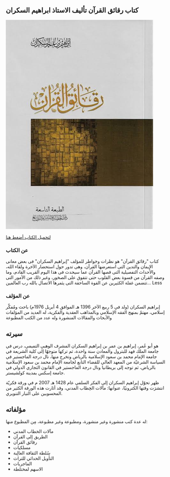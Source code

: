 ## كتاب رقائق القرآن تأليف الاستاذ ابراهيم السكران 

![رقائق القرآن](https://raw.githubusercontent.com/iqraa4u/iqraa4u.github.io/main/images%20(25).jpeg)

[لتحميل الكتاب أضغط هنا ](https://foulabook.com/book/downloading/546477101)
### عن الكتاب 
كتاب "رقائق القرآن" هو نظرات وخواطر للمؤلف "إبراهيم السكران" فى بعض معانى الإيمان والتدين التى استعرضها القرآن، وهى تدور حول استحضار الآخرة ولقاء الله، والأحداث التفصيلية التى قصها القرآن عما سيحدث فى هذا اليوم القريب القادم، وما وصفه القرآن من قسوة بعض القلوب حتى تتفوق على الصخور، وغير ذلك من الأمور التى تتضمن غفلة الكثيرين عن القوة الساحقة التى يثمرها الاتصال بالله رب العالمين... Less
### عن المؤلف 

إبراهيم السكران (ولد في 5 ربيع الآخر 1396 هـ الموافق 4 أبريل 1976م) باحث ومُفكِّر إسلامي، مهتمٌ بمنهج الفقه الإسلامي وبالمذاهب العقدية والفكرية، له العديد من المؤلفات والأبحاث والمقالات المنشورة وله عدد من الكتب المطبوعة
## سيرته
هو أبو عُمر، إبراهيم بن عمر بن إبراهيم السكران المشرف الوهبي التميمي، درس في جامعة الملك فهد للبترول والمعادن سنة واحدة، ثم تركها متوجهًا إلى كلية الشريعة في جامعة الإمام محمد بن سعود الإسلامية بالرياض وتخرج منها، نال درجة الماجستير في السياسة الشرعيّة من المعهد العالي للقضاء التابع لجامعة الإمام محمد بن سعود الإسلامية بالرياض، ثم توجه إلى بريطانيا ونال درجة الماجستير في القانون التجاري الدولي في جامعة إسكس بمدينة كولشيستر.

ظهر تحوّل إبراهيم السكران إلى الفكر السلفي عام 1428 هـ 2007 م في ورقة فكريّة انتشرَت وقتها الكترونيًا، عنوانها: مآلات الخِطاب المدني، وقد أثارت هذه الورقة الكثير من المحسوبين على التيار التنويري.
## مؤلفاته
له عدة كتب منشورة وغير منشورة، ومطبوعة وغير مطبوعة، مِن المطبوع منها: 
- مآلات الخطاب المدني
- الطريق إلى القرآن 
- رقائق القرآن 
- مسلكيات 
- سُلطة الثقافة الغالِبة 
- التأويل الحداثي للتراث 
- الماجريات 
- الاسهم لمختلطة


 
